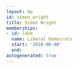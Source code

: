 ```yaml
---
layout: mp
id: simon_wright
title: Simon Wright
memberships:
- id: ldem
  name: Liberal Democrats
  start: '2010-06-08'
  end: 
autogenerated: true
---
```

